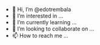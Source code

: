 - 👋 Hi, I’m @edotrembala
- 👀 I’m interested in ...
- 🌱 I’m currently learning ...
- 💞️ I’m looking to collaborate on ...
- 📫 How to reach me ...

<!---
edotrembala/edotrembala is a ✨ special ✨ repository because its `README.md` (this file) appears on your GitHub profile.
You can click the Preview link to take a look at your changes.
--->
